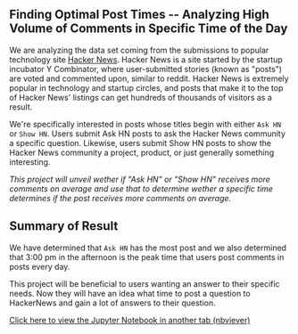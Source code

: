 ## Finding Optimal Post Times -- Analyzing High Volume of Comments in Specific Time of the Day
We are analyzing the data set coming from the submissions to popular technology site [Hacker News](https://news.ycombinator.com/). Hacker News is a site started by the startup incubator Y Combinator, where user-submitted stories (known as "posts") are voted and commented upon, similar to reddit. Hacker News is extremely popular in technology and startup circles, and posts that make it to the top of Hacker News' listings can get hundreds of thousands of visitors as a result.

We're specifically interested in posts whose titles begin with either `Ask HN` or `Show HN`. Users submit Ask HN posts to ask the Hacker News community a specific question.
Likewise, users submit Show HN posts to show the Hacker News community a project, product, or just generally something interesting. 

*This project will unveil wether if "Ask HN" or "Show HN" receives more comments on average and use that to determine wether a specific time determines if the post receives more comments on average.*

## Summary of Result
We have determined that `Ask HN` has the most post and we also determined that 3:00 pm in the afternoon is the peak time that users post comments in posts every day. 

This project will be beneficial to users wanting an answer to their specific needs. Now they will have an idea what time to post a question to HackerNews and gain a lot of answers to their question.

[Click here to view the Jupyter Notebook in another tab (nbviever)](https://nbviewer.jupyter.org/github/PrynsTag/Finding-Optimal-Post-Times-Analyzing-High-Volume-of-Comments-in-Specific-Time-of-the-Day/blob/master/second-guided-project.ipynb)
